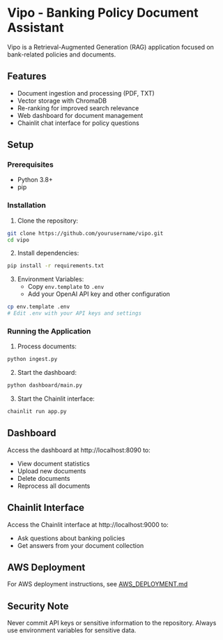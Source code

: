 # Vipo - Banking Policy Document Assistant

Vipo is a Retrieval-Augmented Generation (RAG) application focused on bank-related policies and documents.

## Features

- Document ingestion and processing (PDF, TXT)
- Vector storage with ChromaDB
- Re-ranking for improved search relevance
- Web dashboard for document management
- Chainlit chat interface for policy questions

## Setup

### Prerequisites

- Python 3.8+
- pip

### Installation

1. Clone the repository:
```bash
git clone https://github.com/yourusername/vipo.git
cd vipo
```

2. Install dependencies:
```bash
pip install -r requirements.txt
```

3. Environment Variables:
   - Copy `env.template` to `.env`
   - Add your OpenAI API key and other configuration

```bash
cp env.template .env
# Edit .env with your API keys and settings
```

### Running the Application

1. Process documents:
```bash
python ingest.py
```

2. Start the dashboard:
```bash
python dashboard/main.py
```

3. Start the Chainlit interface:
```bash
chainlit run app.py
```

## Dashboard

Access the dashboard at http://localhost:8090 to:
- View document statistics
- Upload new documents
- Delete documents
- Reprocess all documents

## Chainlit Interface

Access the Chainlit interface at http://localhost:9000 to:
- Ask questions about banking policies
- Get answers from your document collection

## AWS Deployment

For AWS deployment instructions, see [AWS_DEPLOYMENT.md](AWS_DEPLOYMENT.md)

## Security Note

Never commit API keys or sensitive information to the repository. Always use environment variables for sensitive data.

